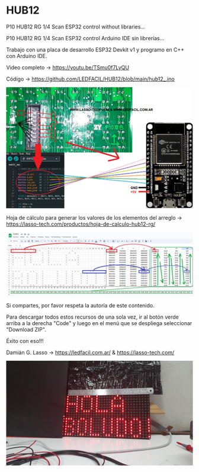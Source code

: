 # HUB12
P10 HUB12 RG 1/4 Scan ESP32 control without libraries...

P10 HUB12 RG 1/4 Scan ESP32 control Arduino IDE sin librerías...

Trabajo con una placa de desarrollo ESP32 Devkit v1 y programo en C++ con Arduino IDE.

Video completo -> https://youtu.be/TSmu0f7LyQU

Código -> https://github.com/LEDFACIL/HUB12/blob/main/hub12_.ino

![INFO](https://github.com/LEDFACIL/HUB12/blob/main/info.jpg)

Hoja de cálculo para generar los valores de los elementos del arreglo -> https://lasso-tech.com/productos/hoja-de-calculo-hub12-rg/

![Ejemplo hoja de cálculo](https://github.com/LEDFACIL/HUB12/blob/main/hc.jpg)

Si compartes, por favor respeta la autoría de este contenido.

Para descargar todos estos recursos de una sola vez, ir al botón verde arriba a la derecha "Code" y luego en el menú que se despliega seleccionar "Download ZIP".

Éxito con eso!!!

Damián G. Lasso -> https://ledfacil.com.ar/ & https://lasso-tech.com/

![Resultado](https://github.com/LEDFACIL/HUB12/blob/main/6c04174f-1d15-4aa2-9361-67b451febb8f.jpg)
